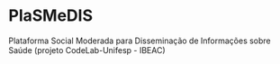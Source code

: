 # PlaSMeDIS
Plataforma Social Moderada para Disseminação de Informações sobre Saúde (projeto CodeLab-Unifesp - IBEAC)
